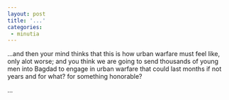 ```yaml
---
layout: post
title: '...'
categories:
 - minutia
---
```


...and then your mind thinks that this is how urban warfare must feel like, only alot worse; and you think we are going to send thousands of young men into Bagdad to engage in urban warfare that could last months if not years and for what? for something honorable?

...

